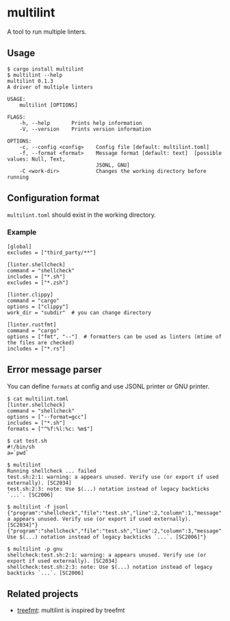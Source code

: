 # multilint

A tool to run multiple linters.

## Usage

```
$ cargo install multilint
$ multilint --help
multilint 0.1.3
A driver of multiple linters

USAGE:
    multilint [OPTIONS]

FLAGS:
    -h, --help       Prints help information
    -V, --version    Prints version information

OPTIONS:
    -c, --config <config>    Config file [default: multilint.toml]
    -f, --format <format>    Message format [default: text]  [possible values: Null, Text,
                             JSONL, GNU]
    -C <work-dir>            Changes the working directory before running
```

## Configuration format

`multilint.toml` should exist in the working directory.

### Example

```
[global]
excludes = ["third_party/**"]

[linter.shellcheck]
command = "shellcheck"
includes = ["*.sh"]
excludes = ["*.zsh"]

[linter.clippy]
command = "cargo"
options = ["clippy"]
work_dir = "subdir"  # you can change directory

[linter.rustfmt]
command = "cargo"
options = ["fmt", "--"]  # formatters can be used as linters (mtime of the files are checked)
includes = ["*.rs"]
```

## Error message parser

You can define `formats` at config and use JSONL printer or GNU printer.

```
$ cat multilint.toml
[linter.shellcheck]
command = "shellcheck"
options = ["--format=gcc"]
includes = ["*.sh"]
formats = ["^%f:%l:%c: %m$"]

$ cat test.sh
#!/bin/sh
a=`pwd`

$ multilint
Running shellcheck ... failed
test.sh:2:1: warning: a appears unused. Verify use (or export if used externally). [SC2034]
test.sh:2:3: note: Use $(...) notation instead of legacy backticks `...`. [SC2006]

$ multilint -f jsonl
{"program":"shellcheck","file":"test.sh","line":2,"column":1,"message":"warning: a appears unused. Verify use (or export if used externally). [SC2034]"}
{"program":"shellcheck","file":"test.sh","line":2,"column":3,"message":"note: Use $(...) notation instead of legacy backticks `...`. [SC2006]"}

$ multilint -p gnu
shellcheck:test.sh:2:1: warning: a appears unused. Verify use (or export if used externally). [SC2034]
shellcheck:test.sh:2:3: note: Use $(...) notation instead of legacy backticks `...`. [SC2006]
```

## Related projects

- [treefmt](https://github.com/numtide/treefmt): multilint is inspired by treefmt
